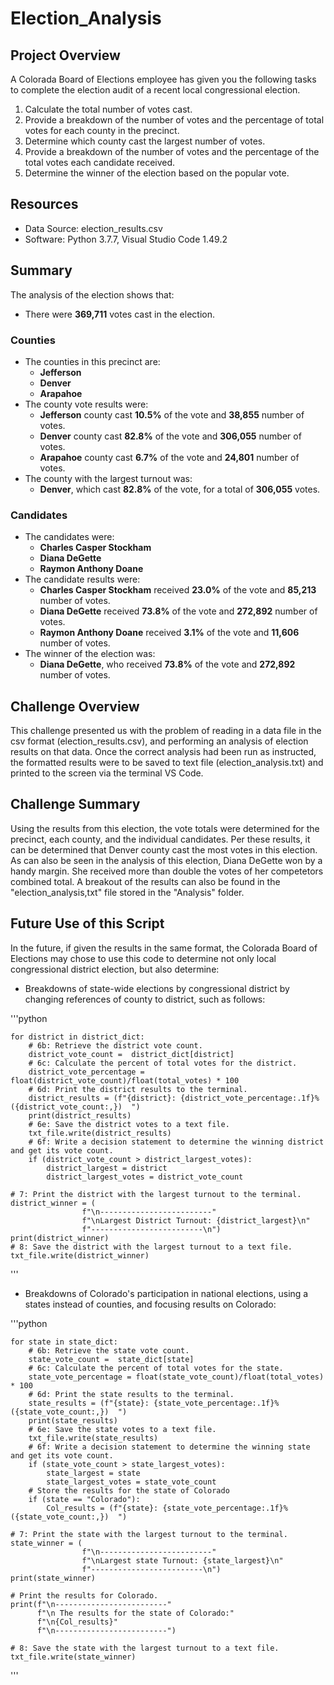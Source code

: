 # Election_Analysis

## Project Overview
A Colorada Board of Elections employee has given you the following tasks to complete the election audit of a recent local congressional election.

1. Calculate the total number of votes cast.
2. Provide a breakdown of the number of votes and the percentage of total votes for each county in the precinct.
3. Determine which county cast the largest number of votes.
4. Provide a breakdown of the number of votes and the percentage of the total votes each candidate received.
5. Determine the winner of the election based on the popular vote.

## Resources
- Data Source: election_results.csv
- Software: Python 3.7.7, Visual Studio Code 1.49.2

## Summary
The analysis of the election shows that:
- There were **369,711** votes cast in the election.

### Counties
- The counties in this precinct are:
    - **Jefferson**
    - **Denver**
    - **Arapahoe**
- The county vote results were:
    - **Jefferson** county cast **10.5%** of the vote and **38,855** number of votes.
    - **Denver** county cast **82.8%** of the vote and **306,055** number of votes.
    - **Arapahoe** county cast **6.7%** of the vote and **24,801** number of votes.
- The county with the largest turnout was:
    - **Denver**, which cast **82.8%** of the vote, for a total of **306,055** votes.

### Candidates
- The candidates were:
    - **Charles Casper Stockham**
    - **Diana DeGette**
    - **Raymon Anthony Doane**
- The candidate results were:
    - **Charles Casper Stockham** received **23.0%** of the vote and **85,213** number of votes.
    - **Diana DeGette** received **73.8%** of the vote and **272,892** number of votes.
    - **Raymon Anthony Doane** received **3.1%** of the vote and **11,606** number of votes.
- The winner of the election was:
    - **Diana DeGette**, who received **73.8%** of the vote and **272,892** number of votes.

## Challenge Overview
This challenge presented us with the problem of reading in a data file in the csv format (election_results.csv), and performing an analysis of election results on that data. Once the correct analysis had been run as instructed, the formatted results were to be saved to text file (election_analysis.txt) and printed to the screen via the terminal VS Code.

## Challenge Summary
Using the results from this election, the vote totals were determined for the precinct, each county, and the individual candidates. Per these results, it can be determined that Denver county cast the most votes in this election. As can also be seen in the analysis of this election, Diana DeGette won by a handy margin. She received more than double the votes of her competetors combined total. A breakout of the results can also be found in the "election_analysis,txt" file stored in the "Analysis" folder.

## Future Use of this Script
In the future, if given the results in the same format, the Colorada Board of Elections may chose to use this code to determine not only local congressional district election, but also determine:
- Breakdowns of state-wide elections by congressional district by changing references of county to district, such as follows:

'''python
    
    for district in district_dict:
        # 6b: Retrieve the district vote count.
        district_vote_count =  district_dict[district]
        # 6c: Calculate the percent of total votes for the district.
        district_vote_percentage = float(district_vote_count)/float(total_votes) * 100
        # 6d: Print the district results to the terminal.
        district_results = (f"{district}: {district_vote_percentage:.1f}% ({district_vote_count:,})  ")
        print(district_results)
        # 6e: Save the district votes to a text file.
        txt_file.write(district_results)
        # 6f: Write a decision statement to determine the winning district and get its vote count.
        if (district_vote_count > district_largest_votes):
            district_largest = district
            district_largest_votes = district_vote_count

    # 7: Print the district with the largest turnout to the terminal.
    district_winner = (
                    f"\n-------------------------"
                    f"\nLargest District Turnout: {district_largest}\n"
                    f"-------------------------\n")
    print(district_winner)
    # 8: Save the district with the largest turnout to a text file.
    txt_file.write(district_winner)
'''

- Breakdowns of Colorado's participation in national elections, using a states instead of counties, and focusing results on Colorado:

'''python
    
    for state in state_dict:
        # 6b: Retrieve the state vote count.
        state_vote_count =  state_dict[state]
        # 6c: Calculate the percent of total votes for the state.
        state_vote_percentage = float(state_vote_count)/float(total_votes) * 100
        # 6d: Print the state results to the terminal.
        state_results = (f"{state}: {state_vote_percentage:.1f}% ({state_vote_count:,})  ")
        print(state_results)
        # 6e: Save the state votes to a text file.
        txt_file.write(state_results)
        # 6f: Write a decision statement to determine the winning state and get its vote count.
        if (state_vote_count > state_largest_votes):
            state_largest = state
            state_largest_votes = state_vote_count
        # Store the results for the state of Colorado
        if (state == "Colorado"):
            Col_results = (f"{state}: {state_vote_percentage:.1f}% ({state_vote_count:,})  ")

    # 7: Print the state with the largest turnout to the terminal.
    state_winner = (
                    f"\n-------------------------"
                    f"\nLargest state Turnout: {state_largest}\n"
                    f"-------------------------\n")
    print(state_winner)

    # Print the results for Colorado.
    print(f"\n-------------------------"
          f"\n The results for the state of Colorado:"
          f"\n{Col_results}"
          f"\n-------------------------") 
          
    # 8: Save the state with the largest turnout to a text file.
    txt_file.write(state_winner)
'''